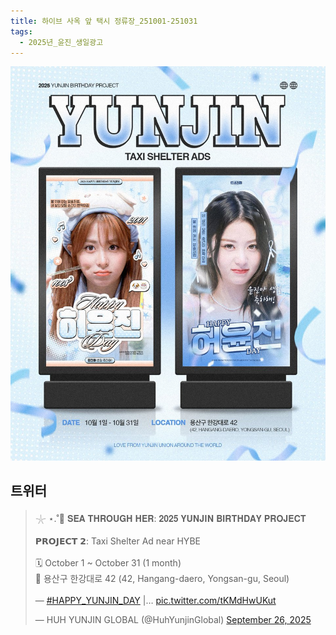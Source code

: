 ```yaml
---
title: 하이브 사옥 앞 택시 정류장_251001-251031
tags:
  - 2025년_윤진_생일광고
---
```

<img src="assets/G1wIxyqaAAQqWmA.jpg">


## 트위터

<blockquote class="twitter-tweet"><p lang="en" dir="ltr">𓇼 ⋆.˚🪼 𝐒𝐄𝐀 𝐓𝐇𝐑𝐎𝐔𝐆𝐇 𝐇𝐄𝐑: 𝟐𝟎𝟐𝟓 𝐘𝐔𝐍𝐉𝐈𝐍 𝐁𝐈𝐑𝐓𝐇𝐃𝐀𝐘 𝐏𝐑𝐎𝐉𝐄𝐂𝐓<br><br>𝗣𝗥𝗢𝗝𝗘𝗖𝗧 𝟮: Taxi Shelter Ad near HYBE<br><br>🗓️ October 1 ~ October 31 (1 month)<br>📍 용산구 한강대로 42 (42, Hangang-daero, Yongsan-gu, Seoul)<br><br>— <a href="https://twitter.com/hashtag/HAPPY_YUNJIN_DAY?src=hash&amp;ref_src=twsrc%5Etfw">#HAPPY_YUNJIN_DAY</a> |… <a href="https://t.co/tKMdHwUKut">pic.twitter.com/tKMdHwUKut</a></p>&mdash; HUH YUNJIN GLOBAL (@HuhYunjinGlobal) <a href="https://twitter.com/HuhYunjinGlobal/status/1971545291628351533?ref_src=twsrc%5Etfw">September 26, 2025</a></blockquote> <script async src="https://platform.twitter.com/widgets.js" charset="utf-8"></script>